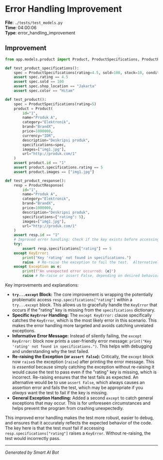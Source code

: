 # Error Handling Improvement

**File**: `./tests/test_models.py`  
**Time**: 04:00:06  
**Type**: error_handling_improvement

## Improvement

```python
from app.models.product import Product, ProductSpecifications, ProductResponse

def test_product_specifications():
    spec = ProductSpecifications(rating=4.5, sold=100, stock=10, condition="Baru", shop_location="Jakarta", shop_name="Toko A", storage="128GB", color="Hitam", warranty="1 tahun")
    assert spec.rating == 4.5
    assert spec.sold == 100
    assert spec.shop_location == "Jakarta"
    assert spec.color == "Hitam"

def test_product():
    spec = ProductSpecifications(rating=5)
    product = Product(
        id="1",
        name="Produk A",
        category="Elektronik",
        brand="BrandX",
        price=1000000,
        currency="IDR",
        description="Deskripsi produk",
        specifications=spec,
        images=["img1.jpg"],
        url="http://produk.com/1"
    )
    assert product.id == "1"
    assert product.specifications.rating == 5
    assert product.images == ["img1.jpg"]

def test_product_response():
    resp = ProductResponse(
        id="1",
        name="Produk A",
        category="Elektronik",
        brand="BrandX",
        price=1000000,
        description="Deskripsi produk",
        specifications={"rating": 5},
        images=["img1.jpg"],
        url="http://produk.com/1"
    )
    assert resp.id == "1"
    # Improved error handling: Check if the key exists before accessing it.
    try:
        assert resp.specifications["rating"] == 5
    except KeyError:
        print("Key 'rating' not found in specifications.")
        raise  # Re-raise the exception to fail the test.  Alternatively, you could use assert False here.
    except Exception as e:
        print(f"An unexpected error occurred: {e}")
        raise # Re-raise or assert False, depending on desired behavior
```

Key improvements and explanations:

* **`try...except` Block:** The core improvement is wrapping the potentially problematic access `resp.specifications["rating"]` within a `try...except` block.  This allows us to gracefully handle the `KeyError` that occurs if the "rating" key is missing from the `specifications` dictionary.
* **Specific `KeyError` Handling:**  The `except KeyError:` clause specifically catches the `KeyError`, which is the most likely error in this scenario.  This makes the error handling more targeted and avoids catching unrelated exceptions.
* **Informative Error Message:**  Instead of silently failing, the `except KeyError:` block now prints a user-friendly error message: `print("Key 'rating' not found in specifications.")`. This helps with debugging and understanding why the test failed.
* **Re-raising the Exception (or `assert False`):**  Critically, the `except` block now `raise`s the exception (`raise`) after printing the error message.  This is *essential* because simply catching the exception without re-raising it would cause the test to pass even if the "rating" key is missing, which is incorrect.  Re-raising ensures that the test fails as expected.  An alternative would be to use `assert False`, which always causes an assertion error and fails the test, which may be appropriate if you *always* want the test to fail if the key is missing.
* **General Exception Handling:** Added a second `except` to catch general exceptions that may occur. This is for unforeseen circumstances and helps prevent the program from crashing unexpectedly.

This improved error handling makes the test more robust, easier to debug, and ensures that it accurately reflects the expected behavior of the code.  The key here is that the test *must* fail if accessing `resp.specifications["rating"]` raises a `KeyError`.  Without re-raising, the test would incorrectly pass.

---
*Generated by Smart AI Bot*
